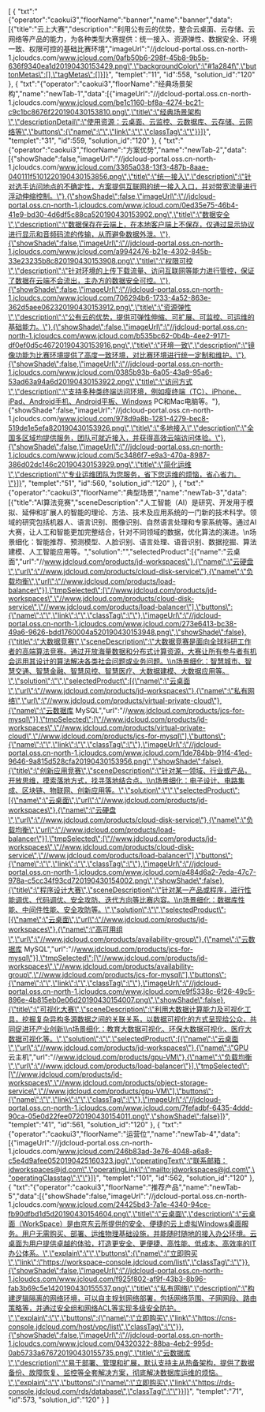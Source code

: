 [
	{
		"txt":"{\"operator\":\"caokui3\",\"floorName\":\"banner\",\"name\":\"banner\",\"data\":[{\"title\":\"云上大赛\",\"description\":\"利用公有云的优势，整合云桌面、云存储、云网络等产品的能力，为各种类型大赛提供：统一接入、资源弹性、数据安全、环境一致、权限可控的基础比赛环境\",\"imageUrl\":\"//jdcloud-portal.oss.cn-north-1.jcloudcs.com/www.jcloud.com/0afb50b6-298f-45b8-9b5b-636f9340ea1d20190430153429.png\",\"backgroundColor\":\"#1a284f\",\"buttonMetas\":[],\"tagMetas\":[]}]}",
		"templet":"11",
		"id":558,
		"solution_id":"120"
	},
	{
		"txt":"{\"operator\":\"caokui3\",\"floorName\":\"经典场景架构\",\"name\":\"newTab-1\",\"data\":[{\"imageUrl\":\"//jdcloud-portal.oss.cn-north-1.jcloudcs.com/www.jcloud.com/be1c1160-bf8a-4274-bc21-c9c1bc8676f220190430153810.png\",\"title\":\"经典场景架构\",\"descriptionDetail\":\"使用资源：云桌面、云监控、云数据库、云存储、云网络等\",\"buttons\":{\"name\":\"\",\"link\":\"\",\"classTag\":\"\"}}]}",
		"templet":"31",
		"id":559,
		"solution_id":"120"
	},
	{
		"txt":"{\"operator\":\"caokui3\",\"floorName\":\"方案优势\",\"name\":\"newTab-2\",\"data\":[{\"showShade\":false,\"imageUrl\":\"//jdcloud-portal.oss.cn-north-1.jcloudcs.com/www.jcloud.com/3365a038-13f3-487b-8aae-040111f5101220190430153856.png\",\"title\":\"统一接入\",\"description\":\"针对选手访问地点的不确定性，方案提供互联网的统一接入入口，并对带宽流量进行浮动伸缩控制。\"},{\"showShade\":false,\"imageUrl\":\"//jdcloud-portal.oss.cn-north-1.jcloudcs.com/www.jcloud.com/0ed35e75-46b4-41e9-bd30-4d6df5c88ca520190430153902.png\",\"title\":\"数据安全\",\"description\":\"数据保存在云端上，在本地客户端上不保存，仅通过显示协议进行显示和音频码流的传输，从而避免数据外泄。\"},{\"showShade\":false,\"imageUrl\":\"//jdcloud-portal.oss.cn-north-1.jcloudcs.com/www.jcloud.com/a9942476-b21e-4302-845b-33e23235b8c820190430153908.png\",\"title\":\"权限可控\",\"description\":\"针对环境的上传下载流量、访问互联网等能力进行管控，保证了数据在云端不会流出，主办方的数据安全可控。\"},{\"showShade\":false,\"imageUrl\":\"//jdcloud-portal.oss.cn-north-1.jcloudcs.com/www.jcloud.com/706294b6-1733-4a52-863e-362d5aee062320190430153912.png\",\"title\":\"资源弹性\",\"description\":\"公有云的优势，提供可弹性伸缩、可扩展、可监控、可运维的基础能力。\"},{\"showShade\":false,\"imageUrl\":\"//jdcloud-portal.oss.cn-north-1.jcloudcs.com/www.jcloud.com/b535bc62-0b4b-4ee2-9171-df0ef0d5c46720190430153916.png\",\"title\":\"环境一致\",\"description\":\"镜像功能为比赛环境提供了高度一致环境，对比赛环境进行统一定制和维护。\"},{\"showShade\":false,\"imageUrl\":\"//jdcloud-portal.oss.cn-north-1.jcloudcs.com/www.jcloud.com/0385b93b-6a05-43a9-95a6-53ad63a94a6d20190430153922.png\",\"title\":\"访问方式\",\"description\":\"支持多种类终端访问环境，例如瘦终端（TC）、iPhone、iPad、Android手机、Android平板、Windows PC和Mac电脑等。\"},{\"showShade\":false,\"imageUrl\":\"//jdcloud-portal.oss.cn-north-1.jcloudcs.com/www.jcloud.com/978d9a8b-1281-4279-bec8-519de1e5efa820190430153926.png\",\"title\":\"多地接入\",\"description\":\"全国多区域均提供服务，团队可就近接入，并获得高效云端访问体验。\"},{\"showShade\":false,\"imageUrl\":\"//jdcloud-portal.oss.cn-north-1.jcloudcs.com/www.jcloud.com/5c3486f7-e9a3-470a-8987-386d02dc146c20190430153929.png\",\"title\":\"简化运维\",\"description\":\"专业运维团队为您服务，省下您运维的烦恼，省心省力。\"}]}",
		"templet":"51",
		"id":560,
		"solution_id":"120"
	},
	{
		"txt":"{\"operator\":\"caokui3\",\"floorName\":\"典型场景\",\"name\":\"newTab-3\",\"data\":[{\"title\":\"AI算法竞赛\",\"sceneDescription\":\"人工智能（AI）是研究、开发用于模拟、延伸和扩展人的智能的理论、方法、技术及应用系统的一门新的技术科学。领域的研究包括机器人、语言识别、图像识别、自然语言处理和专家系统等。通过AI大赛，让人工和智能更加完整结合，针对不同领域的数据，优化算法的演进。\\n场景细化：智能推荐、预测模型、人脸识别、语言处理、语音识别、数据挖掘、算法建模、人工智能应用等。\",\"solution\":\"\",\"selectedProduct\":[{\"name\":\"云桌面\",\"url\":\"//www.jdcloud.com/products/jd-workspaces\"},{\"name\":\"云硬盘\",\"url\":\"//www.jdcloud.com/products/cloud-disk-service\"},{\"name\":\"负载均衡\",\"url\":\"//www.jdcloud.com/products/load-balancer\"}],\"tmpSelected\":[\"//www.jdcloud.com/products/jd-workspaces\",\"//www.jdcloud.com/products/cloud-disk-service\",\"//www.jdcloud.com/products/load-balancer\"],\"buttons\":{\"name\":\"\",\"link\":\"\",\"classTag\":\"\"},\"imageUrl\":\"//jdcloud-portal.oss.cn-north-1.jcloudcs.com/www.jcloud.com/273e6413-bc38-49a6-9626-bdd1760004a520190430153948.png\",\"showShade\":false},{\"title\":\"大数据竞赛\",\"sceneDescription\":\"大数据竞赛是面向全球科研工作者的高端算法竞赛。通过开放海量数据和分布式计算资源，大赛让所有参与者有机会运用其设计的算法解决各类社会问题或业务问题。\\n场景细化：智慧城市、智慧交通、智慧金融、智慧风控、智慧医疗、大数据建模、大数据应用等。\",\"solution\":\"\",\"selectedProduct\":[{\"name\":\"云桌面\",\"url\":\"//www.jdcloud.com/products/jd-workspaces\"},{\"name\":\"私有网络\",\"url\":\"//www.jdcloud.com/products/virtual-private-cloud\"},{\"name\":\"云数据库 MySQL\",\"url\":\"//www.jdcloud.com/products/jcs-for-mysql\"}],\"tmpSelected\":[\"//www.jdcloud.com/products/jd-workspaces\",\"//www.jdcloud.com/products/virtual-private-cloud\",\"//www.jdcloud.com/products/jcs-for-mysql\"],\"buttons\":{\"name\":\"\",\"link\":\"\",\"classTag\":\"\"},\"imageUrl\":\"//jdcloud-portal.oss.cn-north-1.jcloudcs.com/www.jcloud.com/1de784bb-91f4-41ed-9646-9a815d528cfa20190430153956.png\",\"showShade\":false},{\"title\":\"创新应用竞赛\",\"sceneDescription\":\"针对某一领域、行业或产品，开放思维，摸索落地方式，找寻落地结合点。\\n场景细化：电子设计、电路集成、区块链、物联网、创新应用等。\",\"solution\":\"\",\"selectedProduct\":[{\"name\":\"云桌面\",\"url\":\"//www.jdcloud.com/products/jd-workspaces\"},{\"name\":\"云硬盘\",\"url\":\"//www.jdcloud.com/products/cloud-disk-service\"},{\"name\":\"负载均衡\",\"url\":\"//www.jdcloud.com/products/load-balancer\"}],\"tmpSelected\":[\"//www.jdcloud.com/products/jd-workspaces\",\"//www.jdcloud.com/products/cloud-disk-service\",\"//www.jdcloud.com/products/load-balancer\"],\"buttons\":{\"name\":\"\",\"link\":\"\",\"classTag\":\"\"},\"imageUrl\":\"//jdcloud-portal.oss.cn-north-1.jcloudcs.com/www.jcloud.com/a484d6a2-7eda-47c7-978a-c5cc34f93cd720190430154002.png\",\"showShade\":false},{\"title\":\"程序设计大赛\",\"sceneDescription\":\"针对某一产品或程序，进行性能调优、代码调优、安全攻防、迭代方向等比赛内容。\\n场景细化：数据库性能、中间件性能、安全攻防等。\",\"solution\":\"\",\"selectedProduct\":[{\"name\":\"云桌面\",\"url\":\"//www.jdcloud.com/products/jd-workspaces\"},{\"name\":\"高可用组\",\"url\":\"//www.jdcloud.com/products/availability-group\"},{\"name\":\"云数据库 MySQL\",\"url\":\"//www.jdcloud.com/products/jcs-for-mysql\"}],\"tmpSelected\":[\"//www.jdcloud.com/products/jd-workspaces\",\"//www.jdcloud.com/products/availability-group\",\"//www.jdcloud.com/products/jcs-for-mysql\"],\"buttons\":{\"name\":\"\",\"link\":\"\",\"classTag\":\"\"},\"imageUrl\":\"//jdcloud-portal.oss.cn-north-1.jcloudcs.com/www.jcloud.com/e9f5338c-6f26-49c5-896e-4b815eb0e06d20190430154007.png\",\"showShade\":false},{\"title\":\"可视化大赛\",\"sceneDescription\":\"利用大数据计算能力及可视化工具，挖掘复杂异构多源数据之间的关联关系，以数据可视化的方式呈现给公众，共同促进环产业创新\\n场景细化：教育大数据可视化、环保大数据可视化、医疗大数据可视化等。\",\"solution\":\"\",\"selectedProduct\":[{\"name\":\"云桌面\",\"url\":\"//www.jdcloud.com/products/jd-workspaces\"},{\"name\":\"GPU 云主机\",\"url\":\"//www.jdcloud.com/products/gpu-VM\"},{\"name\":\"负载均衡\",\"url\":\"//www.jdcloud.com/products/load-balancer\"}],\"tmpSelected\":[\"//www.jdcloud.com/products/jd-workspaces\",\"//www.jdcloud.com/products/object-storage-service\",\"//www.jdcloud.com/products/gpu-VM\"],\"buttons\":{\"name\":\"\",\"link\":\"\",\"classTag\":\"\"},\"imageUrl\":\"//jdcloud-portal.oss.cn-north-1.jcloudcs.com/www.jcloud.com/7fefadbf-6435-4ddd-90ca-05e0d22fee0720190430154011.png\",\"showShade\":false}]}",
		"templet":"41",
		"id":561,
		"solution_id":"120"
	},
	{
		"txt":"{\"operator\":\"caokui3\",\"floorName\":\"运营位\",\"name\":\"newTab-4\",\"data\":[{\"imageUrl\":\"//jdcloud-portal.oss.cn-north-1.jcloudcs.com/www.jcloud.com/246b83ad-3e76-4048-a6a8-c5e4d9afee0520190425160323.jpg\",\"operatingText\":\"联系邮箱：jdworkspaces@jd.com\",\"operatingLink\":\"mailto:jdworkspaces@jd.com\",\"operatingClasstag\":\"\"}]}",
		"templet":"101",
		"id":562,
		"solution_id":"120"
	},
	{
		"txt":"{\"operator\":\"caokui3\",\"floorName\":\"推荐产品\",\"name\":\"newTab-5\",\"data\":[{\"showShade\":false,\"imageUrl\":\"//jdcloud-portal.oss.cn-north-1.jcloudcs.com/www.jcloud.com/24425bd3-7a1e-4340-94ce-fb90dfbd1d5d20190430154604.png\",\"title\":\"云桌面\",\"description\":\"云桌面（WorkSpace）是由京东云所提供的安全、便捷的云上虚拟Windows桌面服务。用户无需购买、部署、运维物理基础设施，并能随时随地的接入办公环境。云桌面为用户提供卓越的体验，打造更安全、更便捷、高性能、低成本、高效率的IT办公体系。\",\"explain\":\"\",\"buttons\":{\"name\":\"立即购买\",\"link\":\"https://workspace-console.jdcloud.com/list\",\"classTag\":\"\"}},{\"showShade\":false,\"imageUrl\":\"//jdcloud-portal.oss.cn-north-1.jcloudcs.com/www.jcloud.com/f925f802-af9f-43b3-8b96-fab3b69c5e1420190430155537.png\",\"title\":\"私有网络\",\"description\":\"构建逻辑隔离的网络环境，可以自主规划网络部署，包括网络范围、子网网段、路由策略等，并通过安全组和网络ACL等实现多级安全防护。\",\"explain\":\"\",\"buttons\":{\"name\":\"立即购买\",\"link\":\"https://cns-console.jdcloud.com/host/vpc/list\",\"classTag\":\"\"}},{\"showShade\":false,\"imageUrl\":\"//jdcloud-portal.oss.cn-north-1.jcloudcs.com/www.jcloud.com/04320322-88ba-4eb2-995d-0ab5733a676720190430155735.png\",\"title\":\"云数据库\",\"description\":\"易于部署、管理和扩展，默认支持主从热备架构，提供了数据备份、故障恢复、监控等全套解决方案，彻底解决数据库运维的烦恼。\",\"explain\":\"\",\"buttons\":{\"name\":\"立即购买\",\"link\":\"https://rds-console.jdcloud.com/rds/database\",\"classTag\":\"\"}}]}",
		"templet":"71",
		"id":573,
		"solution_id":"120"
	}
]